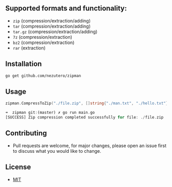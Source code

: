 ## Supported formats and functionality:

- `zip` (compression/extraction/adding)
- `tar` (compression/extraction/adding)
- `tar.gz` (compression/extraction/adding)
- `7z` (compression/extraction)
- `bz2` (compression/extraction)
- `rar` (extraction)

## Installation

```sh
go get github.com/nezutero/zipman
```

## Usage

```go
zipman.CompressToZip("./file.zip", []string{"./man.txt", "./hello.txt"})
```

```rust
➜  zipman git:(master) ✗ go run main.go
[SUCCESS] Zip compression completed successfully for file: ./file.zip
```

## Contributing

- Pull requests are welcome, for major changes, please open an issue first to
  discuss what you would like to change.

## License

- [MIT](./LICENSE)
